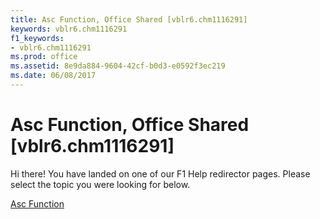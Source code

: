 ```yaml
---
title: Asc Function, Office Shared [vblr6.chm1116291]
keywords: vblr6.chm1116291
f1_keywords:
- vblr6.chm1116291
ms.prod: office
ms.assetid: 8e9da884-9604-42cf-b0d3-e0592f3ec219
ms.date: 06/08/2017
---
```



# Asc Function, Office Shared [vblr6.chm1116291]

Hi there! You have landed on one of our F1 Help redirector pages. Please select the topic you were looking for below.

[Asc Function](http://msdn.microsoft.com/library/4c5775f4-792f-f9d0-6eff-41d6fff9048c%28Office.15%29.aspx)

